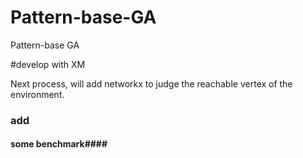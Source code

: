 # Pattern-base-GA
Pattern-base GA

#develop with XM

Next process, will add networkx to judge the reachable vertex of the environment.


### add  ###
#### some benchmark####

